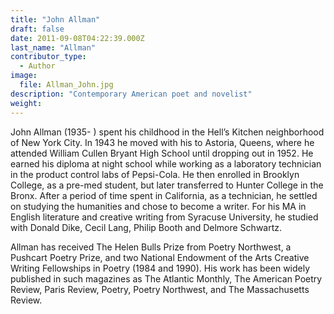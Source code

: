 ```yaml
---
title: "John Allman"
draft: false
date: 2011-09-08T04:22:39.000Z
last_name: "Allman"
contributor_type:
  - Author
image:
  file: Allman_John.jpg
description: "Contemporary American poet and novelist"
weight:
---
```


<style type="text/css">@font-face { font-family: "Times New Roman"; }p.MsoNormal, li.MsoNormal, div.MsoNormal { margin: 0in 0in 0.0001pt; font-size: 12pt; font-family: "Times New Roman"; }table.MsoNormalTable { font-size: 10pt; font-family: "Times New Roman"; }div.Section1 { page: Section1; }</style>

John Allman (1935- ) spent his childhood in the Hell’s Kitchen neighborhood of New York City. In 1943 he moved with his to Astoria, Queens, where he attended William Cullen Bryant High School until dropping out in 1952. He earned his diploma at night school while working as a laboratory technician in the product control labs of Pepsi-Cola. He then enrolled in Brooklyn College, as a pre-med student, but later transferred to Hunter College in the Bronx. After a period of time spent in California, as a technician, he settled on studying the humanities and chose to become a writer. For his MA in English literature and creative writing from Syracuse University, he studied with Donald Dike, Cecil Lang, Philip Booth and Delmore Schwartz.

Allman has received The Helen Bulls Prize from Poetry Northwest, a Pushcart Poetry Prize, and two National Endowment of the Arts Creative Writing Fellowships in Poetry (1984 and 1990). His work has been widely published in such magazines as The Atlantic Monthly, The American Poetry Review, Paris Review, Poetry, Poetry Northwest, and The Massachusetts Review.

